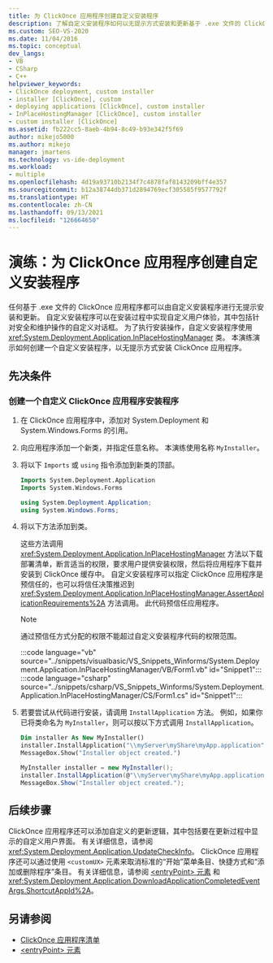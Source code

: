```yaml
---
title: 为 ClickOnce 应用程序创建自定义安装程序
description: 了解自定义安装程序如何以无提示方式安装和更新基于 .exe 文件的 ClickOnce 应用程序。
ms.custom: SEO-VS-2020
ms.date: 11/04/2016
ms.topic: conceptual
dev_langs:
- VB
- CSharp
- C++
helpviewer_keywords:
- ClickOnce deployment, custom installer
- installer [ClickOnce], custom
- deploying applications [ClickOnce], custom installer
- InPlaceHostingManager [ClickOnce], custom installer
- custom installer [ClickOnce]
ms.assetid: fb222cc5-8aeb-4b94-8c49-b93e342f5f69
author: mikejo5000
ms.author: mikejo
manager: jmartens
ms.technology: vs-ide-deployment
ms.workload:
- multiple
ms.openlocfilehash: 4d19a93710b2134f7c4878faf8143209bff4e357
ms.sourcegitcommit: b12a38744db371d2894769ecf305585f9577792f
ms.translationtype: HT
ms.contentlocale: zh-CN
ms.lasthandoff: 09/13/2021
ms.locfileid: "126664650"
---
```

# <a name="walkthrough-create-a-custom-installer-for-a-clickonce-application"></a>演练：为 ClickOnce 应用程序创建自定义安装程序
任何基于 .exe 文件的 ClickOnce 应用程序都可以由自定义安装程序进行无提示安装和更新。 自定义安装程序可以在安装过程中实现自定义用户体验，其中包括针对安全和维护操作的自定义对话框。 为了执行安装操作，自定义安装程序使用 <xref:System.Deployment.Application.InPlaceHostingManager> 类。 本演练演示如何创建一个自定义安装程序，以无提示方式安装 ClickOnce 应用程序。

## <a name="prerequisites"></a>先决条件

### <a name="to-create-a-custom-clickonce-application-installer"></a>创建一个自定义 ClickOnce 应用程序安装程序

1. 在 ClickOnce 应用程序中，添加对 System.Deployment 和 System.Windows.Forms 的引用。

2. 向应用程序添加一个新类，并指定任意名称。 本演练使用名称 `MyInstaller`。

3. 将以下 `Imports` 或 `using` 指令添加到新类的顶部。

    ```vb
    Imports System.Deployment.Application
    Imports System.Windows.Forms
    ```

    ```csharp
    using System.Deployment.Application;
    using System.Windows.Forms;
    ```

4. 将以下方法添加到类。

     这些方法调用 <xref:System.Deployment.Application.InPlaceHostingManager> 方法以下载部署清单，断言适当的权限，要求用户提供安装权限，然后将应用程序下载并安装到 ClickOnce 缓存中。 自定义安装程序可以指定 ClickOnce 应用程序是预信任的，也可以将信任决策推迟到 <xref:System.Deployment.Application.InPlaceHostingManager.AssertApplicationRequirements%2A> 方法调用。 此代码预信任应用程序。

    > [!NOTE]
    > 通过预信任方式分配的权限不能超过自定义安装程序代码的权限范围。

    :::code language="vb" source="../snippets/visualbasic/VS_Snippets_Winforms/System.Deployment.Application.InPlaceHostingManager/VB/Form1.vb" id="Snippet1":::
    :::code language="csharp" source="../snippets/csharp/VS_Snippets_Winforms/System.Deployment.Application.InPlaceHostingManager/CS/Form1.cs" id="Snippet1":::

5. 若要尝试从代码进行安装，请调用 `InstallApplication` 方法。 例如，如果你已将类命名为 `MyInstaller`，则可以按以下方式调用 `InstallApplication`。

    ```vb
    Dim installer As New MyInstaller()
    installer.InstallApplication("\\myServer\myShare\myApp.application")
    MessageBox.Show("Installer object created.")
    ```

    ```csharp
    MyInstaller installer = new MyInstaller();
    installer.InstallApplication(@"\\myServer\myShare\myApp.application");
    MessageBox.Show("Installer object created.");
    ```

## <a name="next-steps"></a>后续步骤
 ClickOnce 应用程序还可以添加自定义的更新逻辑，其中包括要在更新过程中显示的自定义用户界面。 有关详细信息，请参阅 <xref:System.Deployment.Application.UpdateCheckInfo>。 ClickOnce 应用程序还可以通过使用 `<customUX>` 元素来取消标准的“开始”菜单条目、快捷方式和“添加或删除程序”条目。 有关详细信息，请参阅 [\<entryPoint> 元素](../deployment/entrypoint-element-clickonce-application.md) 和 <xref:System.Deployment.Application.DownloadApplicationCompletedEventArgs.ShortcutAppId%2A>。

## <a name="see-also"></a>另请参阅
- [ClickOnce 应用程序清单](../deployment/clickonce-application-manifest.md)
- [\<entryPoint> 元素](../deployment/entrypoint-element-clickonce-application.md)
